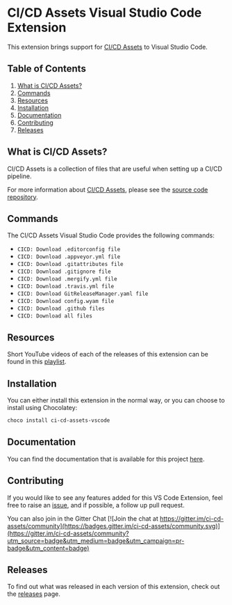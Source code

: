 # CI/CD Assets Visual Studio Code Extension

This extension brings support for [CI/CD Assets](https://github.com/gep13/CI-CD-assets) to Visual Studio Code.

## Table of Contents

1. [What is CI/CD Assets?](#what-is-ci-cd-assets)
1. [Commands](#commands)
1. [Resources](#resources)
1. [Installation](#installation)
1. [Documentation](#documentation)
1. [Contributing](#contributing)
1. [Releases](#releases)

## What is CI/CD Assets?

CI/CD Assets is a collection of files that are useful when setting up a CI/CD pipeline.

For more information about [CI/CD Assets](https://github.com/gep13/CI-CD-assets), please see the [source code repository](https://github.com/gep13/CI-CD-assets).

## Commands

The CI/CD Assets Visual Studio Code provides the following commands:

* `CICD: Download .editorconfig file`
* `CICD: Download .appveyor.yml file`
* `CICD: Download .gitattributes file`
* `CICD: Download .gitignore file`
* `CICD: Download .mergify.yml file`
* `CICD: Download .travis.yml file`
* `CICD: Download GitReleaseManager.yaml file`
* `CICD: Download config.wyam file`
* `CICD: Download .github files`
* `CICD: Download all files`

## Resources

Short YouTube videos of each of the releases of this extension can be found in this [playlist]().

## Installation

You can either install this extension in the normal way, or you can choose to install using Chocolatey:

```powershell
choco install ci-cd-assets-vscode
```

## Documentation

You can find the documentation that is available for this project [here](https://gep13.github.io/ci-cd-assets-vscode/).

## Contributing

If you would like to see any features added for this VS Code Extension, feel free to raise an [issue](https://github.com/gep13/CI-CD-assets-vscode/issues), and if possible, a follow up pull request.

You can also join in the Gitter Chat [![Join the chat at https://gitter.im/ci-cd-assets/community](https://badges.gitter.im/ci-cd-assets/community.svg)](https://gitter.im/ci-cd-assets/community?utm_source=badge&utm_medium=badge&utm_campaign=pr-badge&utm_content=badge)

## Releases

To find out what was released in each version of this extension, check out the [releases](https://github.com/gep13/CI-CD-assets-vscode/releases) page.
